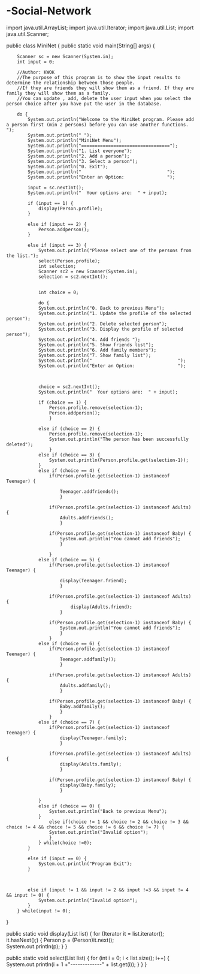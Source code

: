 # -Social-Network
import java.util.ArrayList;
import java.util.Iterator;
import java.util.List;
import java.util.Scanner;

public class MiniNet {
	public static void main(String[] args) {
		   
		Scanner sc = new Scanner(System.in);
		int input = 0;
		
		//Author: KWOK
		//The purpose of this program is to show the input results to determine the relationship between those people. 
		//If they are friends they will show them as a friend. If they are family they will show them as a family. 
		//You can update , add, delete the user input when you select the person choice after you have put the user in the database.
		
		do {
			System.out.println("Welcome to the MiniNet program. Please add a person first (min 2 persons) before you can use another functions. ");
			System.out.println(" ");
			System.out.println("MiniNet Menu");
			System.out.println("=================================");
			System.out.println("1. List everyone");
			System.out.println("2. Add a person");
			System.out.println("3. Select a person");
			System.out.println("0. Exit");
			System.out.println("                                ");
			System.out.println("Enter an Option:                ");
			
			input = sc.nextInt();
			System.out.println("  Your options are:  " + input);
			
			if (input == 1) {
				display(Person.profile);
			}
			
			else if (input == 2) {
				Person.addperson();
			}
		
			else if (input == 3) {
				System.out.println("Please select one of the persons from the list.");
				select(Person.profile);
				int selection;
				Scanner sc2 = new Scanner(System.in);
				selection = sc2.nextInt();
				
				
				int choice = 0;
				
				do {
				System.out.println("0. Back to previous Menu");
				System.out.println("1. Update the profile of the selected person");
				System.out.println("2. Delete selected person");
				System.out.println("3. Display the profile of selected person");
				System.out.println("4. Add friends ");
				System.out.println("5. Show friends list");
				System.out.println("6. Add family members");
				System.out.println("7. Show family list");
				System.out.println("                                ");
				System.out.println("Enter an Option:                ");

				
				
				choice = sc2.nextInt();
				System.out.println("  Your options are:  " + input);
				
				if (choice == 1) {
					Person.profile.remove(selection-1);
					Person.addperson();
					}
				
				else if (choice == 2) {
					Person.profile.remove(selection-1);
					System.out.println("The person has been successfully deleted");
					}
				else if (choice == 3) {
					System.out.println(Person.profile.get(selection-1));
				}
				else if (choice == 4) {
					if(Person.profile.get(selection-1) instanceof Teenager) {
						
						Teenager.addfriends();
						}
					
					if(Person.profile.get(selection-1) instanceof Adults) {
						Adults.addfriends();
						}
					
					if(Person.profile.get(selection-1) instanceof Baby) {
						System.out.println("You cannot add friends");
						}
					
					}
				else if (choice == 5) {
					if(Person.profile.get(selection-1) instanceof Teenager) {
							
						display(Teenager.friend);
						}
				
					if(Person.profile.get(selection-1) instanceof Adults) {
							display(Adults.friend);
						}
				
					if(Person.profile.get(selection-1) instanceof Baby) {
						System.out.println("You cannot add friends");
						}	
					}
				else if (choice == 6) {
					if(Person.profile.get(selection-1) instanceof Teenager) {
						Teenager.addfamily();
						}
			
					if(Person.profile.get(selection-1) instanceof Adults) {
						Adults.addfamily();
						}
			
					if(Person.profile.get(selection-1) instanceof Baby) {
						Baby.addfamily();
						}
					}
				else if (choice == 7) {
					if(Person.profile.get(selection-1) instanceof Teenager) {
						display(Teenager.family);	
						}
			
					if(Person.profile.get(selection-1) instanceof Adults) {
						display(Adults.family);
						}
			
					if(Person.profile.get(selection-1) instanceof Baby) {
						display(Baby.family);
						}
				
				}
				else if (choice == 0) {
					System.out.println("Back to previous Menu");
				}
					else if(choice != 1 && choice != 2 && choice != 3 && choice != 4 && choice != 5 && choice != 6 && choice != 7) {
					System.out.println("Invalid option");
					}	
				} while(choice !=0);
			}

			else if (input == 0) {
				System.out.println("Program Exit");
			}
			
			
			
			else if (input != 1 && input != 2 && input !=3 && input != 4 && input != 0) {
				System.out.println("Invalid option");
			} 
		} while(input != 0);
	
}


public static void display(List list) {
	for (Iterator it = list.iterator(); it.hasNext();) {
		Person p = (Person)it.next();	
		System.out.println(p);
		}
	}

public static void select(List list) {
	for (int i = 0; i < list.size(); i++) {
		System.out.println(i + 1 +"-------------" + list.get(i));
		}
	}
}
